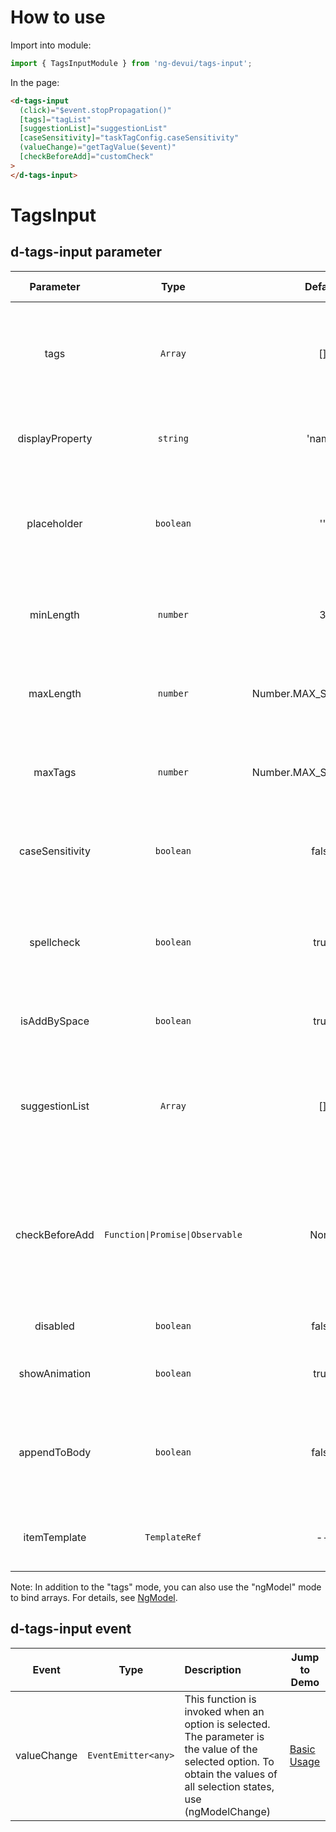 # How to use

Import into module:

```ts
import { TagsInputModule } from 'ng-devui/tags-input';
```

In the page:

```html
<d-tags-input
  (click)="$event.stopPropagation()"
  [tags]="tagList"
  [suggestionList]="suggestionList"
  [caseSensitivity]="taskTagConfig.caseSensitivity"
  (valueChange)="getTagValue($event)"
  [checkBeforeAdd]="customCheck"
>
</d-tags-input>
```

# TagsInput

## d-tags-input parameter

|    Parameter    |              Type               |         Default         |                                                           Description                                                            | Jump to Demo                    | Global Config |
| :-------------: | :-----------------------------: | :---------------------: | :------------------------------------------------------------------------------------------------------------------------------: | :------------------------------ | ------------- |
|      tags       |             `Array`             |           []            |                             Required. This parameter records the entered tag and selected tag list.                              | [Basic Usage](demo#basic-usage) |
| displayProperty |            `string`             |         'name'          |                                           Optional. Attribute name used by a list item                                           | [Basic Usage](demo#basic-usage) |
|   placeholder   |            `boolean`            |           ''            |                               Optional. This parameter specifies the placeholder in the text box.                                | [Basic Usage](demo#basic-usage) |
|    minLength    |            `number`             |            3            |                                      Optional. Enter the minimum length of the tag content.                                      | [Basic Usage](demo#basic-usage) |
|    maxLength    |            `number`             | Number.MAX_SAFE_INTEGER |                                      Optional. Enter the maximum length of the tag content.                                      | [Basic Usage](demo#basic-usage) |
|     maxTags     |            `number`             | Number.MAX_SAFE_INTEGER |                                       Optional. Maximum number of tags that can be entered                                       | [Basic Usage](demo#basic-usage) |
| caseSensitivity |            `boolean`            |          false          |                                   Optional. Is case sensitive. The default value is ignoring.                                    | [Basic Usage](demo#basic-usage) | Write         |
|   spellcheck    |            `boolean`            |          true           |                           Optional. Indicates whether to enable spelling check in the input text box.                            | [Basic Usage](demo#basic-usage) | spellcheck    |
|  isAddBySpace   |            `boolean`            |          true           |                                           Optional. Whether to support the space bar.                                            | [Basic Usage](demo#basic-usage) | label.        |
| suggestionList  |             `Array`             |           []            |                     Optional. This parameter is a drop-down list box. The default tag list can be selected.                      | [Basic Usage](demo#basic-usage) |
| checkBeforeAdd  | `Function\|Promise\|Observable` |          None           | Optional. User-defined verification function whose type is (newTag: string) => boolean, Promise<boolean>, or Observable<boolean> | [Basic Usage](demo#basic-usage) |
|    disabled     |            `boolean`            |          false          |                                                Optional. Disabled is unavailable.                                                | [Basic Usage](demo#basic-usage) |
|  showAnimation  |            `boolean`            |          true           |                                              optional. Whether to enable animation.                                              |                                 | ✔             |
|  appendToBody   |            `boolean`            |          false          |                           Optional. Whether to append to body is displayed in the drop-down list box.                            | [NgModel](demo#ng-model)        |
|  itemTemplate   |          `TemplateRef`          |           --            |                                          Optional. Customized option display template.                                           | [NgModel](demo#ng-model)        |

Note: In addition to the "tags" mode, you can also use the "ngModel" mode to bind arrays. For details, see [NgModel](demo#ng-model).

## d-tags-input event

|    Event    |        Type         | Description                                                                                                                                                               | Jump to Demo                    |
| :---------: | :-----------------: | :------------------------------------------------------------------------------------------------------------------------------------------------------------------------ | ------------------------------- |
| valueChange | `EventEmitter<any>` | This function is invoked when an option is selected. The parameter is the value of the selected option. To obtain the values of all selection states, use (ngModelChange) | [Basic Usage](demo#basic-usage) |
